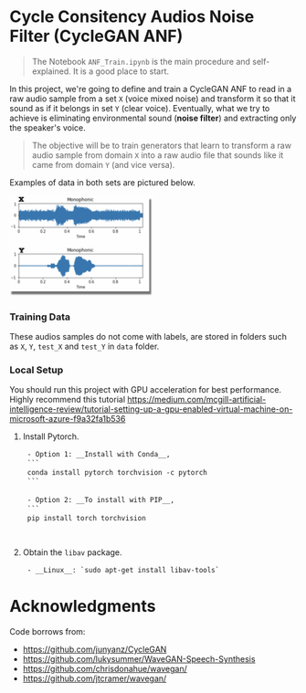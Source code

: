 # Cycle Consitency Audios Noise Filter (CycleGAN ANF)

>The Notebook `ANF_Train.ipynb` is the main procedure and self-explained. It is a good place to start.

In this project, we're going to define and train a CycleGAN ANF to read in a raw audio sample from a set `X` (voice mixed noise) and transform it so that it sound as if it belongs in set `Y` (clear voice). Eventually, what we try to achieve is eliminating environmental sound (**noise filter**) and extracting only the speaker's voice.

>The objective will be to train generators that learn to transform a raw audio sample from domain `X` into a raw audio file that sounds like it came from domain `Y` (and vice versa). 

Examples of data in both sets are pictured below.

<img src='images/XY.png' width=50% />

###  Training Data

These audios samples do not come with labels, are stored in folders such as `X`, `Y`, `test_X` and `test_Y` in `data` folder. 

### Local  Setup

You should run this project with GPU acceleration for best performance. Highly recommend this tutorial https://medium.com/mcgill-artificial-intelligence-review/tutorial-setting-up-a-gpu-enabled-virtual-machine-on-microsoft-azure-f9a32fa1b536

1. Install Pytorch.

        - Option 1: __Install with Conda__,
        ```
        conda install pytorch torchvision -c pytorch
        ```

        - Option 2: __To install with PIP__,
        ```
        pip install torch torchvision
	```
        
2. Obtain the `libav` package.

        - __Linux__: `sudo apt-get install libav-tools`

# Acknowledgments

Code borrows from:

* https://github.com/junyanz/CycleGAN
* https://github.com/lukysummer/WaveGAN-Speech-Synthesis
* https://github.com/chrisdonahue/wavegan/
* https://github.com/jtcramer/wavegan/

